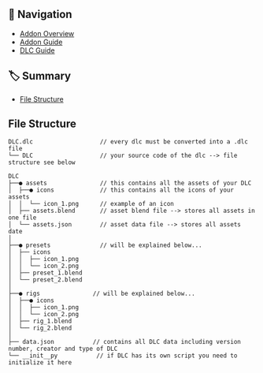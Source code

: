 ## 🧭 Navigation
* [Addon Overview](https://github.com/BlueEvilGFX/MC-Assets-Manager/blob/main/README.md)
* [Addon Guide](https://github.com/BlueEvilGFX/MC-Assets-Manager/blob/main/addon_guide.md)
* [DLC Guide](https://github.com/BlueEvilGFX/MC-Assets-Manager/blob/main/dlc_guide.md)

## 🏷 Summary
* [File Structure](#file-structure)

## File Structure

```
DLC.dlc                   // every dlc must be converted into a .dlc file
└── DLC                   // your source code of the dlc --> file structure see below
```

```
DLC
├──● assets               // this contains all the assets of your DLC
│  ├──● icons             // this contains all the icons of your assets
│  │  └── icon_1.png      // example of an icon
│  ├── assets.blend       // asset blend file --> stores all assets in one file
│  └── assets.json        // asset data file --> stores all assets date
│  
├──● presets              // will be explained below...
│  ├── icons
│  │  ├── icon_1.png
│  │  └── icon_2.png
│  ├── preset_1.blend
│  └── preset_2.blend
│  
├──● rigs               // will be explained below...
│  ├──● icons
│  │  ├── icon_1.png
│  │  └── icon_2.png
│  ├── rig_1.blend
│  └── rig_2.blend
│  
├── data.json           // contains all DLC data including version number, creator and type of DLC 
└── __init__py           // if DLC has its own script you need to initialize it here
```



